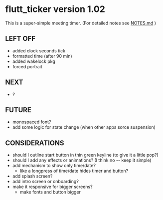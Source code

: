 # flutt_ticker version 1.02
This is a super-simple meeting timer.  (For detailed notes see [NOTES.md](./NOTES.md) )

## LEFT OFF
* added clock seconds tick
* formatted time (after 90 min)
* added wakelock pkg
* forced portrait

## NEXT
* ?

## FUTURE
* monospaced font?       
* add some logic for state change (when other apps sorce suspension)

## CONSIDERATIONS
* should I outline start button in thin green keyline (to give it a little pop?)
* should I add any effects or animations? (I think no -- keep it simple)
* add mechanism to show only time/date?
    + like a longpress of time/date hides timer and button?
* add splash screen?
* add intro screen or onboarding?
* make it responsive for bigger screens?
    + make fonts and button bigger    
